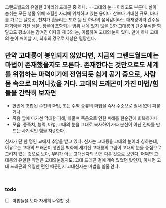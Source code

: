 그랜드월드의 유일한 3마리의 드래곤 중 하나. ==고대의 눈==이라고도 부른다. 살아 숨쉬는 모든 생물 위에 초월한 자리에 위치하고 있는 용이다.
산보다 거대한 규모, 바다를 가르는 날갯짓, 천지가 흔들리는 포효 등 단 하나의 움직임이라도 대재앙이라 간주될 파괴력을 가진 생물. 
생물이 포함되는 범위 내에 있지 않을 듯한 고대룡의 단순무식한 힘 말고도 평소에는 감겨진 이마의 제 3의 눈, 이름하여 고대의 눈이 있다. 만에 하나 고대의 눈이 깨어날 시, 최후의 경우로 세상은 멸망한다.

만약 고대룡이 봉인되지 않았다면, 지금의 그랜드월드에는 마법이 존재했을지도 모른다. 존재한다는 것만으로도 세계를 위협하는 마력이기에 전염되듯 쉽게 공기 중으로, 사람 몸 속으로 퍼져나갔을 거다. 
고대의 드래곤이 가진 마법/힘들을 간략히 보자면
- 
- 한번에 조합된 수천의 마법, 또는 수백 종류의 마법을 즉사 수준으로 쉴새 없이 퍼붇거나 
- 죽음 앞에 다가선 막대한 피해, 하물며 죽음으로 인한 피해를 한순간에 회복하거나
- 모습, 종족치, 능력, 마법, 고대의 눈을 그대로 복사하여 가짜 분신이 아닌 진짜를 만드는 사기적인 힘을 자랑한다.
​

신자가 단 한 명인 교에서 추앙을 받고 있다.
신자는 고대룡을 고대의 눈​이라 칭하는데, 이유로는 고대의 드래곤이 봉인된 벽화에 새겨진 고대룡의 그림이 고대의 눈을 중심으로 그려져 있는 것으로 보아, 우리가 아는 고대신자의 신은 다른 것으로 보인다. 어쩌면 고대룡의 유일한 약점은 고대의눈일지도.
고대 드래곤 곁에 계속 있었던 탓인지, 아니면 고대 드래곤의 유일한 편인 때문인지 고대신자는 마법을 쓸줄 안다.

​

### todo
- [ ] 마법들을 보다 자세히 나열할 것.